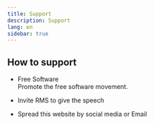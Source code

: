 ```yaml
---
title: Support
description: Support
lang: en
sidebar: true
---
```


## How to support

- Free Software<br/>
  Promote the free software movement.

- Invite RMS to give the speech

- Spread this website by social media or Email

